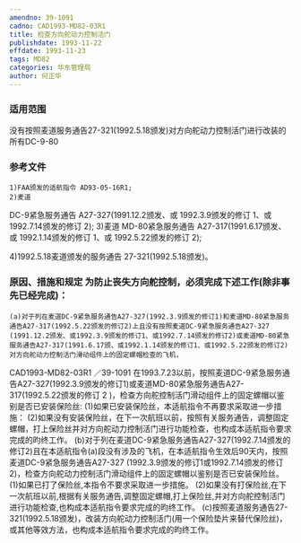 ```yaml
---
amendno: 39-1091
cadno: CAD1993-MD82-03R1
title: 检查方向舵动力控制活门
publishdate: 1993-11-22
effdate: 1993-11-23
tags: MD82
categories: 华东管理局
author: 何正华
---
```


### 适用范围 
没有按照麦道服务通告27-321(1992.5.18颁发)对方向舵动力控制活门进行改装的所有DC-9-80

<!--more-->
### 参考文件
    1)FAA颁发的适航指令 AD93-05-16R1; 
    2)麦道 
DC-9紧急服务通告 A27-327(1991.12.2颁发、或 1992.3.9颁发的修订 1、或 1992.7.14颁发的修订 2); 
    3)麦道 
MD-80紧急服务通告 A27-317(1991.6.17颁发、或 1992.1.14颁发的修订 1、或 1992.5.22颁发的修订 2); 

4)1992.5.18麦道颁发的服务通告 27-321(1992.5.18颁发)。

### 原因、措施和规定     为防止丧失方向舵控制，必须完成下述工作(除非事先已经完成)：
    (a)对于列在麦道DC-9紧急服务通告A27-327(1992.3.9颁发的修订1)和麦道MD-80紧急服务通告A27-317(1992.5.22颁发的修订2)上且没有按照麦道DC-9紧急服务通告A27-327 (1991.12.2颁发、或1992.3.9颁发的修订1、或1992.7.14颁发的修订2)或麦道MD-80紧急服务通告A27-317(1991.6.17颁、或1992.1.14颁发的修订1、或1992.5.22颁发的修订2)对方向舵动力控制活门滑动组件上的固定螺帽检查的飞机，
 CAD1993-MD82-03R1 ／39-1091 
在1993.7.23以前，按照麦道DC-9紧急服务通告A27-327(1992.3.9颁发的修订1)或麦道MD-80紧急服务通告A27-317(1992.5.22颁发的修订
2
)，检查方向舵控制活门滑动组件上的固定螺帽以鉴别是否已安装保险丝: 
    (1)如果已安装保险丝，本适航指令不再要求采取进一步措施： 
    (2)如果没有安装保险丝，在下一次航班以前，按照有关服务通告，调整固定螺帽，打上保险丝并对方向舵动力控制活门进行功能检查，也构成本适航指令要求完成的昀终工作。 
    (b)对于列在麦道DC-9紧急服务通告A27-327(1992.7.14颁发的修订2)且在本适航指令(a)段没有涉及的飞机，在本适航指令生效后90天内，按照麦道DC-9紧急服务通告A27-327 (1992.3.9颁发的修订1或1992.7.14颁发的修订2)，检查方向舵动力控制活门滑动组件上的固定螺帽以鉴别是否已安装保险丝。 
(1)如果已打了保险丝,本指令不要求采取进一步措施。 
    (2)如果没有打保险丝,在下一次航班以前,根据有关服务通告,调整固定螺帽,打上保险丝,并对方向舵控制活门进行功能检查,也构成本适航指令要求完成的昀终工作。 
(c)按照麦道服务通告27-321(1992.5.18颁发)，改装方向舵动力控制活门(用一个保险垫片来替代保险丝)，或其他等效方法，也构成本适航指令要求完成的昀终工作。


